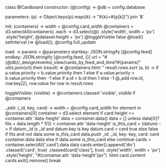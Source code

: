 class @Cardboard
  constructor: (@config) -> @db = config.database
  
  parameters: (p) -> Object.keys(p).map((k) -> "#{k}=#{p[k]}").join '&'

  init: (containers) ->
    width = @config.card_width
    @containers = d3.selectAll(containers)
        .each ->
          d3.select(@)
              .style('width', width + 'px')
              .style('height', @dataset.height + 'px')
    @toggleVisible false
    @load()
    setInterval (=> @load()), @config.full_update
  
  load: ->
    params = @parameters
      startkey: JSON.stringify [@config.feed]
      endkey: JSON.stringify [@config.feed, {}]
    url =
      "#{@db}/_design/events/_view/cards_by_feed_and_time?#{params}"
    utils.json(url).then (result) =>
      @containers.html ''
      result.rows.sort (a, b) ->
        if a.value.priority < b.value.priority then 1
        else if a.value.priority > b.value.priority then -1
        else if a.id < b.id then 1
        else -1
      @_add row.id, row.key[2], row.value for row in result.rows
  
  toggleVisible: (visible) ->
    @containers.classed 'visible', visible if @containers
  
  _add: (_id, key, card) ->
    width = @config.card_width
    for element in @containers[0]
      container = d3.select element
      if card.height <= container.attr 'data-height'
        data = container.data()
        data = [] unless data[0]?
        fits = data.length * 512 < container.attr 'data-height'
        is_this_card = (datum) ->
          if datum._id is _id and datum.key is key
            datum.card = card
            true 
          else
            false
        if fits and not data.some is_this_card
          data.push _id: _id, key: key, card: card
          container.data data
        else if data.some is_this_card
        else
          continue
        cards = container.selectAll('.card').data data
        cards.enter().append('div')
            .classed('card', true)
            .classed(card['class'], true)
            .style('width', width + 'px')
            .style('height', "#{container.attr 'data-height'}px")
            .html card.content
        cards.exit().remove()
        break
